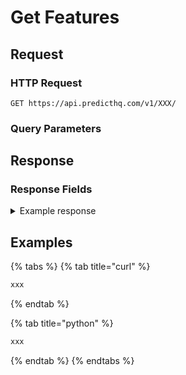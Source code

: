 # Get Features

## Request

### HTTP Request

```
GET https://api.predicthq.com/v1/XXX/
```

### Query Parameters

## Response

### Response Fields

<details>

<summary>Example response</summary>

Below is an example response:

```json
...
```

</details>

## Examples

{% tabs %}
{% tab title="curl" %}
```bash
xxx
```
{% endtab %}

{% tab title="python" %}
```python
xxx
```
{% endtab %}
{% endtabs %}
